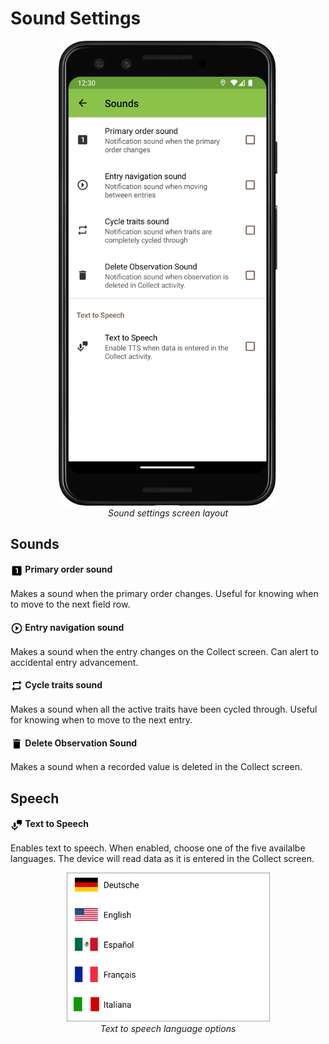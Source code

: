 Sound Settings
==============

<figure align="center" class="image">
  <img src="_static/images/settings/sounds/settings_sounds_framed.png" width="350px"> 
  <figcaption><i>Sound settings screen
layout</i></figcaption> 
</figure>

Sounds
------

#### <img ref="primary" style="vertical-align: middle;" src="_static/icons/settings/sounds/numeric-1-box.png" width="20px"> Primary order sound

Makes a sound when the primary order changes. Useful for knowing when to
move to the next field row.

#### <img ref="play" style="vertical-align: middle;" src="_static/icons/settings/sounds/play-circle-outline.png" width="20px"> Entry navigation sound

Makes a sound when the entry changes on the Collect screen. Can alert to
accidental entry advancement.

#### <img ref="cycle" style="vertical-align: middle;" src="_static/icons/settings/sounds/repeat.png" width="20px"> Cycle traits sound

Makes a sound when all the active traits have been cycled through.
Useful for knowing when to move to the next entry.

#### <img ref="delete" style="vertical-align: middle;" src="_static/icons/settings/sounds/delete.png" width="20px"> Delete Observation Sound

Makes a sound when a recorded value is deleted in the Collect screen.

Speech
------

#### <img ref="speech" style="vertical-align: middle;" src="_static/icons/settings/sounds/microphone-message.png" width="20px"> Text to Speech

Enables text to speech. When enabled, choose one of the five availalbe
languages. The device will read data as it is entered in the Collect
screen.

<figure align="center" class="image">
  <img src="_static/images/settings/sounds/settings_sounds_choose_language.png" width="325px"> 
  <figcaption><i>Text to speech language
options</i></figcaption> 
</figure>
